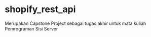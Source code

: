 # shopify_rest_api
Merupakan Capstone Project sebagai tugas akhir untuk mata kuliah Pemrograman Sisi Server
